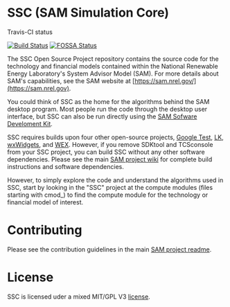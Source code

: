 # SSC (SAM Simulation Core)

Travis-CI status

[![Build Status](https://travis-ci.org/NREL/ssc.svg?branch=develop)](https://travis-ci.org/NREL/ssc)
[![FOSSA Status](https://app.fossa.io/api/projects/git%2Bgithub.com%2FNREL%2Fssc.svg?type=shield)](https://app.fossa.io/projects/git%2Bgithub.com%2FNREL%2Fssc?ref=badge_shield)

The SSC Open Source Project repository contains the source code for the technology and financial models contained within the National Renewable Energy Laboratory's System Advisor Model (SAM). For more details about SAM's capabilities, see the SAM website at [https://sam.nrel.gov/](https://sam.nrel.gov).

You could think of SSC as the home for the algorithms behind the SAM desktop program. Most people run the code through the desktop user interface, but SSC can also be run directly using the [SAM Sofware Develoment Kit](https://sam.nrel.gov/sdk). 

SSC requires builds upon four other open-source projects, [Google Test](https://github.com/google/googletest), [LK](https://github.com/nrel/lk), [wxWidgets](https://www.wxwidgets.org/), and [WEX](https://github.com/nrel/wex). However, if you remove SDKtool and TCSconsole from your SSC project, you can build SSC without any other software dependencies. Please see the main [SAM project wiki](https://github.com/NREL/SAM/wiki) for complete build instructions and software dependencies.

However, to simply explore the code and understand the algorithms used in SSC, start by looking in the "SSC" project at the compute modules (files starting with cmod_) to find the compute module for the technology or financial model of interest.

# Contributing

Please see the contribution guidelines in the main [SAM project readme](https://github.com/NREL/SAM/blob/develop/README.md).

# License

SSC is licensed uder a mixed MIT/GPL V3 [license](LICENSE.md).
